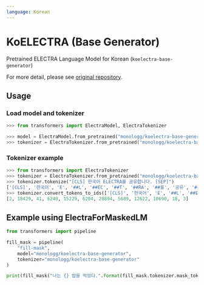 ```yaml
---
language: Korean
---
```


# KoELECTRA (Base Generator)

Pretrained ELECTRA Language Model for Korean (`koelectra-base-generator`)

For more detail, please see [original repository](https://github.com/monologg/KoELECTRA/blob/master/README_EN.md).

## Usage

### Load model and tokenizer

```python
>>> from transformers import ElectraModel, ElectraTokenizer

>>> model = ElectraModel.from_pretrained("monologg/koelectra-base-generator")
>>> tokenizer = ElectraTokenizer.from_pretrained("monologg/koelectra-base-generator")
```

### Tokenizer example

```python
>>> from transformers import ElectraTokenizer
>>> tokenizer = ElectraTokenizer.from_pretrained("monologg/koelectra-base-generator")
>>> tokenizer.tokenize("[CLS] 한국어 ELECTRA를 공유합니다. [SEP]")
['[CLS]', '한국어', 'E', '##L', '##EC', '##T', '##RA', '##를', '공유', '##합니다', '.', '[SEP]']
>>> tokenizer.convert_tokens_to_ids(['[CLS]', '한국어', 'E', '##L', '##EC', '##T', '##RA', '##를', '공유', '##합니다', '.', '[SEP]'])
[2, 18429, 41, 6240, 15229, 6204, 20894, 5689, 12622, 10690, 18, 3]
```

## Example using ElectraForMaskedLM

```python
from transformers import pipeline

fill_mask = pipeline(
    "fill-mask",
    model="monologg/koelectra-base-generator",
    tokenizer="monologg/koelectra-base-generator"
)

print(fill_mask("나는 {} 밥을 먹었다.".format(fill_mask.tokenizer.mask_token)))
```
